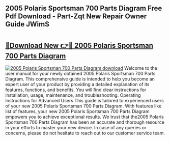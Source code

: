## 2005 Polaris Sportsman 700 Parts Diagram Free Pdf Download - Part-Zqt New Repair Owner Guide JWimS

# <h2><a href="http://dfi6h2.blite.top/?on=2005+Polaris+Sportsman+700+Parts+Diagram">🔗Download New 👉🔴 2005 Polaris Sportsman 700 Parts Diagram</a></h2>

[![2005 Polaris Sportsman 700 Parts Diagram download](https://i.imgur.com/lujVjoI.png)](http://dfi6h2.blite.top/?on=2005+Polaris+Sportsman+700+Parts+Diagram)
Welcome to the user manual for your newly obtained 2005 Polaris Sportsman 700 Parts Diagram. This comprehensive guide is intended to help you become an expert user of your product by providing a detailed explanation of its features, functions, and benefits. You will find clear instructions for installation, usage, maintenance, and troubleshooting. Operating Instructions for Advanced Users This guide is tailored to experienced users of your new 2005 Polaris Sportsman 700 Parts Diagram. With features like list of features, your new 2005 Polaris Sportsman 700 Parts Diagram empowers you to achieve exceptional results. We trust that the2005 Polaris Sportsman 700 Parts Diagram has been an accurate and thorough resource in your efforts to master your new device. In case of any queries or concerns, please do not hesitate to reach out to our customer service team.
